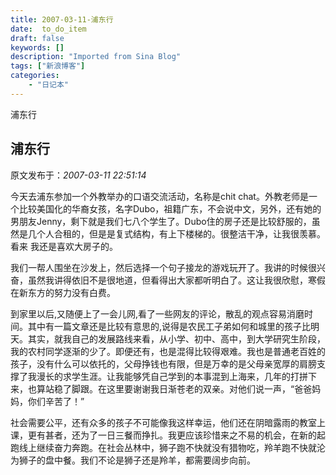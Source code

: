 ```yaml
---
title: 2007-03-11-浦东行
date:  to_do_item
draft: false
keywords: []
description: "Imported from Sina Blog"
tags: ["新浪博客"]
categories: 
    - "日记本"
---
```

浦东行
## 浦东行

 原文发布于：*2007-03-11 22:51:14*

  今天去浦东参加一个外教举办的口语交流活动，名称是chit
chat。外教老师是一个比较美国化的华裔女孩，名字Dubo，祖籍广东，不会说中文，另外，还有她的男朋友Jenny，剩下就是我们七八个学生了。Dubo住的房子还是比较舒服的，虽然是几个人合租的，但是是复式结构，有上下楼梯的。很整洁干净，让我很羡慕。看来
我还是喜欢大房子的。

   
我们一帮人围坐在沙发上，然后选择一个句子接龙的游戏玩开了。我讲的时候很兴奋，虽然我讲得依旧不是很地道，但看得出大家都听明白了。这让我很欣慰，寒假在新东方的努力没有白费。

   

  
到家里以后,又随便上了一会儿网,看了一些网友的评论，散乱的观点容易消磨时间。其中有一篇文章还是比较有意思的,说得是农民工子弟如何和城里的孩子比明天。其实，就我自己的发展路线来看，从小学、初中、高中，到大学研究生阶段，我的农村同学逐渐的少了。即便还有，也是混得比较得艰难。我也是普通老百姓的孩子，没有什么可以依托的，父母挣钱也有限，但是万幸的是父母亲宽厚的肩膀支撑了我漫长的求学生涯。让我能够凭自己学到的本事混到上海来，几年的打拼下来，也算站稳了脚跟。在这里要谢谢我日渐苍老的双亲。对他们说一声，“爸爸妈妈，你们辛苦了！”

 

  
社会需要公平，还有众多的孩子不可能像我这样幸运，他们还在阴暗露雨的教室上课，更有甚者，还为了一日三餐而挣扎。我更应该珍惜来之不易的机会，在新的起跑线上继续奋力奔跑。在社会丛林中，狮子跑不快就没有猎物吃，羚羊跑不快就沦为狮子的盘中餐。我们不论是狮子还是羚羊，都需要阔步向前。

 

 


